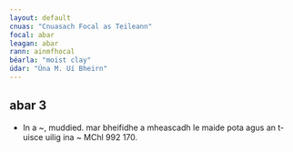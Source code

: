 ```yaml
---
layout: default
cnuas: "Cnuasach Focal as Teileann"
focal: abar
leagan: abar
rann: ainmfhocal
béarla: "moist clay"
údar: "Úna M. Uí Bheirn"
---
```


## abar 3


* In a ~, muddied. mar bheifidhe a mheascadh le maide pota
agus an t-uisce uilig ina ~ MChl 992 170.
